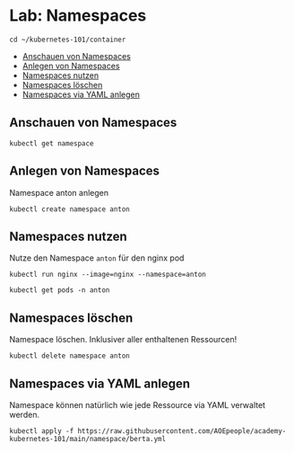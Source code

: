 # Lab: Namespaces

```shell
cd ~/kubernetes-101/container
```

<!-- BEGIN mktoc -->

- [Anschauen von Namespaces](#anschauen-von-namespaces)
- [Anlegen von Namespaces](#anlegen-von-namespaces)
- [Namespaces nutzen](#namespaces-nutzen)
- [Namespaces löschen](#namespaces-löschen)
- [Namespaces via YAML anlegen](#namespaces-via-yaml-anlegen)
<!-- END mktoc -->

## Anschauen von Namespaces

```shell
kubectl get namespace
```

## Anlegen von Namespaces

Namespace anton anlegen

```shell
kubectl create namespace anton
```

## Namespaces nutzen

Nutze den Namespace `anton` für den nginx pod

```shell
kubectl run nginx --image=nginx --namespace=anton
```

```shell
kubectl get pods -n anton
```

## Namespaces löschen

Namespace löschen. Inklusiver aller enthaltenen Ressourcen!

```shell
kubectl delete namespace anton
```

## Namespaces via YAML anlegen

Namespace können natürlich wie jede Ressource via YAML verwaltet werden.

```shell
kubectl apply -f https://raw.githubusercontent.com/AOEpeople/academy-kubernetes-101/main/namespace/berta.yml
```